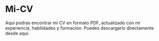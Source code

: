 # Mi-CV
Aqui podras encontrar mi CV en formato PDF, actualizado con mi experiencia, habilidades y formación. Puedes descargarlo directamente desde aquí.

